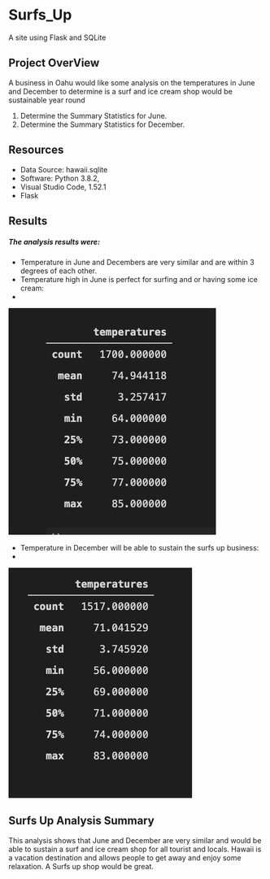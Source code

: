 # Surfs_Up
A site using Flask and SQLite


## Project OverView
A business in Oahu would like some analysis on the temperatures in June and December to determine is a surf and ice cream shop would be sustainable year round

1. Determine the Summary Statistics for June.
2. Determine the Summary Statistics for December.

## Resources
- Data Source: hawaii.sqlite
- Software: Python 3.8.2, 
- Visual Studio Code, 1.52.1
- Flask

## Results
##### The analysis results were: 
- Temperature in June and Decembers are very similar and are within 3 degrees of each other.
- Temperature high in June is perfect for surfing and or having some ice cream: 
- 
![Temperatures in June](https://github.com/JoePedroza/surfs_up/blob/main/June_Temperatures.png)

- Temperature in December will be able to sustain the surfs up business: 
- 
![Temperature in December](https://github.com/JoePedroza/surfs_up/blob/main/December_Temperatures.png)

## Surfs Up Analysis Summary

This analysis shows that June and December are very similar and would be able to sustain a surf and ice cream shop for all tourist and locals.  Hawaii is a vacation destination and allows people to get away and enjoy some relaxation.  A Surfs up shop would be great.

